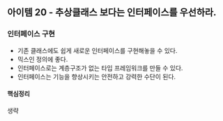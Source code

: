 ## 아이템 20 - 추상클래스 보다는 인터페이스를 우선하라.

### 인터페이스 구현

- 기존 클래스에도 쉽게 새로운 인터페이스를 구현해놓을 수 있다.
- 믹스인 정의에 좋다.
- 인터페이스로는 계층구조가 없는 타입 프레임워크를 만들 수 있다.
- 인터페이스는 기능을 향상시키는 안전하고 강력한 수단이 된다.

#### 핵심정리
생략

